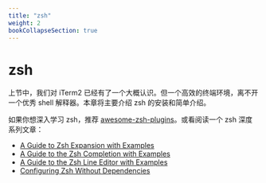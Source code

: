 ```yaml
---
title: "zsh"
weight: 2
bookCollapseSection: true
---
```


# zsh

上节中，我们对 iTerm2 已经有了一个大概认识。但一个高效的终端环境，离不开一个优秀 shell 解释器。本章将主要介绍 zsh  的安装和简单介绍。

如果你想深入学习 zsh，推荐 [awesome-zsh-plugins](https://github.com/unixorn/awesome-zsh-plugins)。或看阅读一个 zsh 深度系列文章：

- [A Guide to Zsh Expansion with Examples](https://thevaluable.dev/zsh-expansion-guide-example/)
- [A Guide to the Zsh Completion with Examples](https://thevaluable.dev/zsh-completion-guide-examples/)
- [A Guide to the Zsh Line Editor with Examples](https://thevaluable.dev/zsh-line-editor-configuration-mouseless/)
- [Configuring Zsh Without Dependencies](https://thevaluable.dev/zsh-install-configure-mouseless/)
